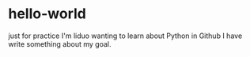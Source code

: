 # hello-world
just for practice
 I'm liduo wanting to learn about Python in Github
 I have write something about my goal.
